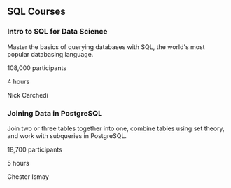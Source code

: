 ## SQL Courses

### Intro to SQL for Data Science

Master the basics of querying databases with SQL, the world's most popular databasing language.

108,000 participants

4 hours

Nick Carchedi

### Joining Data in PostgreSQL

Join two or three tables together into one, combine tables using set theory, and work with subqueries in PostgreSQL.

18,700 participants

5 hours

Chester Ismay
